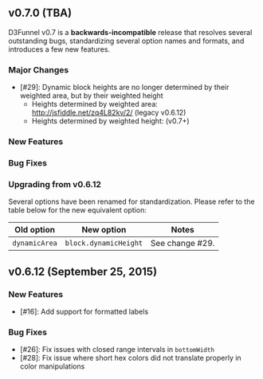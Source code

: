 ## v0.7.0 (TBA)

D3Funnel v0.7 is a **backwards-incompatible** release that resolves several
outstanding bugs, standardizing several option names and formats, and introduces
a few new features.

### Major Changes

* [#29]: Dynamic block heights are no longer determined by their weighted area, but by their weighted height
	* Heights determined by weighted area: http://jsfiddle.net/zq4L82kv/2/ (legacy v0.6.12)
	* Heights determined by weighted height: (v0.7+)

### New Features

### Bug Fixes

### Upgrading from v0.6.12

Several options have been renamed for standardization. Please refer to the table
below for the new equivalent option:

| Old option    | New option            | Notes           |
| ------------- | --------------------- | --------------- |
| `dynamicArea` | `block.dynamicHeight` | See change #29. |

## v0.6.12 (September 25, 2015)

### New Features

* [#16]: Add support for formatted labels

### Bug Fixes

* [#26]: Fix issues with closed range intervals in `bottomWidth`
* [#28]: Fix issue where short hex colors did not translate properly in color manipulations
